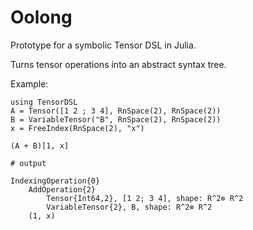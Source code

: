 # Oolong
Prototype for a symbolic Tensor DSL in Julia. 

Turns tensor operations into an abstract syntax tree.

Example:
```jldoctest
using TensorDSL
A = Tensor([1 2 ; 3 4], RnSpace(2), RnSpace(2))
B = VariableTensor("B", RnSpace(2), RnSpace(2))
x = FreeIndex(RnSpace(2), "x")

(A + B)[1, x]

# output

IndexingOperation{0}
    AddOperation{2}
        Tensor{Int64,2}, [1 2; 3 4], shape: R^2⊗ R^2
        VariableTensor{2}, B, shape: R^2⊗ R^2
    (1, x)
```
